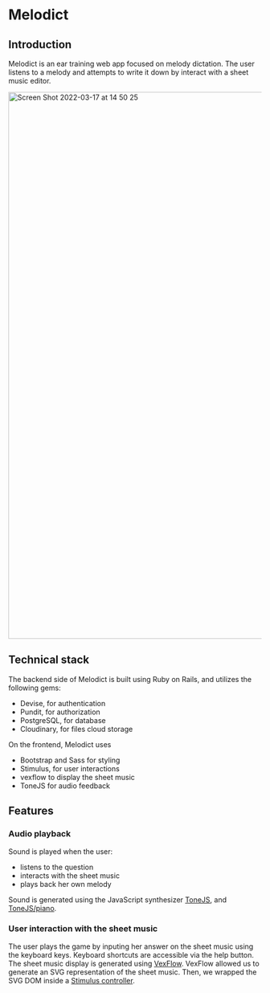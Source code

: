 # Melodict

## Introduction

Melodict is an ear training web app focused on melody dictation. The user listens to a melody and attempts to write it down by interact with a sheet music editor. 

<img width="1089" alt="Screen Shot 2022-03-17 at 14 50 25" src="https://user-images.githubusercontent.com/39847270/158745456-c1c0f409-4349-4875-a4e7-c36c7e171889.png">

## Technical stack

The backend side of Melodict is built using Ruby on Rails, and utilizes the following gems:
 
- Devise, for authentication
- Pundit, for authorization
- PostgreSQL, for database
- Cloudinary, for files cloud storage

On the frontend, Melodict uses 
- Bootstrap and Sass for styling
- Stimulus, for user interactions
- vexflow to display the sheet music
- ToneJS for audio feedback

## Features

### Audio playback

Sound is played when the user:
- listens to the question
- interacts with the sheet music
- plays back her own melody

Sound is generated using the JavaScript synthesizer [ToneJS](https://tonejs.github.io/), and [ToneJS/piano](https://github.com/tambien/Piano).

### User interaction with the sheet music

The user plays the game by inputing her answer on the sheet music using the keyboard keys. Keyboard shortcuts are accessible via the help button.
The sheet music display is generated using [VexFlow](https://www.vexflow.com/). VexFlow allowed us to generate an SVG representation of the sheet music. Then, we wrapped the SVG DOM inside a [Stimulus controller](https://stimulus.hotwired.dev/).

